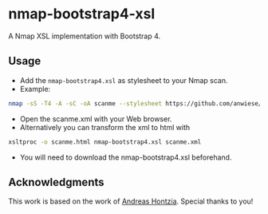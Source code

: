 # nmap-bootstrap4-xsl

A Nmap XSL implementation with Bootstrap 4.

## Usage

- Add the `nmap-bootstrap4.xsl` as stylesheet to your Nmap scan. 
- Example: 

```sh
nmap -sS -T4 -A -sC -oA scanme --stylesheet https://github.com/anwiese/nmap-bootstrap4-xsl/raw/master/nmap-bootstrap4.xsl scanme.nmap.org scanme2.nmap.org
```

- Open the scanme.xml with your Web browser.
- Alternatively you can transform the xml to html with

```sh
xsltproc -o scanme.html nmap-bootstrap4.xsl scanme.xml
```

- You will need to download the nmap-bootstrap4.xsl beforehand.

## Acknowledgments

This work is based on the work of [Andreas Hontzia](https://github.com/honze-net). Special thanks to you!
